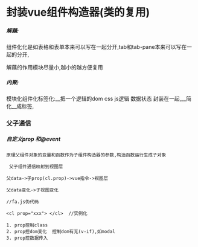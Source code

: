 




# 封装vue组件构造器(类的复用)



##### 解藕:
组件化化是如表格和表单本来可以写在一起分开,tab和tab-pane本来可以写在一起的分开,

解藕的作用模块尽量小,越小的越方便复用

#####  内聚:
模块化组件化标签化:__把一个逻辑的dom  css  js逻辑  数据状态 封装在一起,__简化__成标签,


### 父子通信


##### 自定义prop 和@event


```
原理父组件对象的变量和函数作为子组件构造器的参数,构造函数运行生成子对象
```
```
 父子组件通信映射到视图层

父data->子prop(cl.prop)->vue指令->视图层

父data变化->子视图变化

```

```
//fa.js伪代码

<cl prop="xxx"> </cl>  //实例化

1. prop控制class 
2. prop控dom变化  控制dom有无(v-if),如modal
3. prop控数据传入
```




